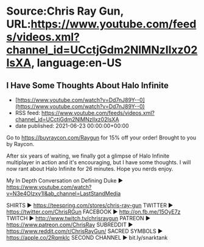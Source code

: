 # Source:Chris Ray Gun, URL:https://www.youtube.com/feeds/videos.xml?channel_id=UCctjGdm2NlMNzIlxz02IsXA, language:en-US

## I Have Some Thoughts About Halo Infinite
 - [https://www.youtube.com/watch?v=Dd7nJ89Y--0](https://www.youtube.com/watch?v=Dd7nJ89Y--0)
 - RSS feed: https://www.youtube.com/feeds/videos.xml?channel_id=UCctjGdm2NlMNzIlxz02IsXA
 - date published: 2021-06-23 00:00:00+00:00

Go to https://buyraycon.com/Raygun for 15% off your order! Brought to you by Raycon.

After six years of waiting, we finally got a glimpse of Halo Infinite multiplayer in action and it's encouraging, but I have some thoughts. I will now rant about Halo Infinite for 26 minutes. Hope you nerds enjoy. 

My In Depth Conversation on Defining Duke ►
https://www.youtube.com/watch?v=N3e4OIzxy1I&ab_channel=LastStandMedia

SHIRTS ► https://teespring.com/stores/chris-ray-gun
TWITTER ► https://twitter.com/ChrisRGun
FACEBOOK ► http://on.fb.me/15OyE7z
TWITCH ► http://www.twitch.tv/chrisraygun
PATREON ► https://www.patreon.com/ChrisRay
SUBREDDIT ► https://www.reddit.com/r/ChrisRayGun/
SACRED SYMBOLS  ► https://apple.co/2Rqmklc
SECOND CHANNEL ► bit.ly/snarktank

